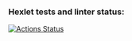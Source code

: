 ### Hexlet tests and linter status:
[![Actions Status](https://github.com/biscof/java-project-78/workflows/hexlet-check/badge.svg)](https://github.com/biscof/java-project-78/actions)